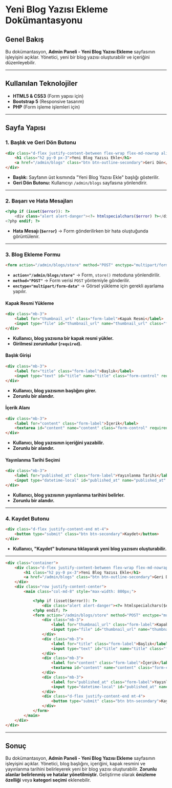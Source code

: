 # Yeni Blog Yazısı Ekleme Dokümantasyonu

## Genel Bakış

Bu dokümantasyon, **Admin Paneli - Yeni Blog Yazısı Ekleme** sayfasının işleyişini açıklar. Yönetici, yeni bir blog yazısı oluşturabilir ve içeriğini düzenleyebilir.

---

## Kullanılan Teknolojiler
- **HTML5 & CSS3** (Form yapısı için)
- **Bootstrap 5** (Responsive tasarım)
- **PHP** (Form işleme işlemleri için)

---

## Sayfa Yapısı

### **1. Başlık ve Geri Dön Butonu**
```html
<div class="d-flex justify-content-between flex-wrap flex-md-nowrap align-items-center pt-3 pb-2 mb-3 border-bottom">
    <h1 class="h2 py-0 px-3">Yeni Blog Yazısı Ekle</h1>
    <a href="/admin/blogs" class="btn btn-outline-secondary">Geri Dön</a>
</div>
```
- **Başlık:** Sayfanın üst kısmında "Yeni Blog Yazısı Ekle" başlığı gösterilir.
- **Geri Dön Butonu:** Kullanıcıyı `/admin/blogs` sayfasına yönlendirir.

---

### **2. Başarı ve Hata Mesajları**
```php
<?php if (isset($error)): ?>
    <div class="alert alert-danger"><?= htmlspecialchars($error) ?></div>
<?php endif; ?>
```
- **Hata Mesajı (`$error`)** → Form gönderilirken bir hata oluştuğunda görüntülenir.

---

### **3. Blog Ekleme Formu**
```html
<form action="/admin/blogs/store" method="POST" enctype="multipart/form-data">
```
- **`action="/admin/blogs/store"`** → Form, `store()` metoduna yönlendirilir.
- **`method="POST"`** → Form verisi `POST` yöntemiyle gönderilir.
- **`enctype="multipart/form-data"`** → Görsel yükleme için gerekli ayarlama yapılır.

#### **Kapak Resmi Yükleme**
```html
<div class="mb-3">
    <label for="thumbnail_url" class="form-label">Kapak Resmi</label>
    <input type="file" id="thumbnail_url" name="thumbnail_url" class="form-control" required>
</div>
```
- **Kullanıcı, blog yazısına bir kapak resmi yükler.**
- **Girilmesi zorunludur (`required`).**

#### **Başlık Girişi**
```html
<div class="mb-3">
    <label for="title" class="form-label">Başlık</label>
    <input type="text" id="title" name="title" class="form-control" required>
</div>
```
- **Kullanıcı, blog yazısının başlığını girer.**
- **Zorunlu bir alandır.**

#### **İçerik Alanı**
```html
<div class="mb-3">
    <label for="content" class="form-label">İçerik</label>
    <textarea id="content" name="content" class="form-control" required></textarea>
</div>
```
- **Kullanıcı, blog yazısının içeriğini yazabilir.**
- **Zorunlu bir alandır.**

#### **Yayınlanma Tarihi Seçimi**
```html
<div class="mb-3">
    <label for="published_at" class="form-label">Yayınlanma Tarihi</label>
    <input type="datetime-local" id="published_at" name="published_at" class="form-control" required>
</div>
```
- **Kullanıcı, blog yazısının yayınlanma tarihini belirler.**
- **Zorunlu bir alandır.**

---

### **4. Kaydet Butonu**
```html
<div class="d-flex justify-content-end mt-4">
    <button type="submit" class="btn btn-secondary">Kaydet</button>
</div>
```
- **Kullanıcı, "Kaydet" butonuna tıklayarak yeni blog yazısını oluşturabilir.**

---

```html
<div class="container">
    <div class="d-flex justify-content-between flex-wrap flex-md-nowrap align-items-center pt-3 pb-2 mb-3 border-bottom">
        <h1 class="h2 py-0 px-3">Yeni Blog Yazısı Ekle</h1>
        <a href="/admin/blogs" class="btn btn-outline-secondary">Geri Dön</a>
    </div>
    <div class="row justify-content-center">
        <main class="col-md-8" style="max-width: 800px;">

            <?php if (isset($error)): ?>
                <div class="alert alert-danger"><?= htmlspecialchars($error) ?></div>
            <?php endif; ?>
            <form action="/admin/blogs/store" method="POST" enctype="multipart/form-data">
                <div class="mb-3">
                    <label for="thumbnail_url" class="form-label">Kapak Resmi</label>
                    <input type="file" id="thumbnail_url" name="thumbnail_url" class="form-control" required>
                </div>
                <div class="mb-3">
                    <label for="title" class="form-label">Başlık</label>
                    <input type="text" id="title" name="title" class="form-control" required>
                </div>
                <div class="mb-3">
                    <label for="content" class="form-label">İçerik</label>
                    <textarea id="content" name="content" class="form-control" required></textarea>
                </div>
                <div class="mb-3">
                    <label for="published_at" class="form-label">Yayınlanma Tarihi</label>
                    <input type="datetime-local" id="published_at" name="published_at" class="form-control" required>
                </div>
                <div class="d-flex justify-content-end mt-4">
                    <button type="submit" class="btn btn-secondary">Kaydet</button>
                </div>
            </form>
        </main>
    </div>
</div>
```
---

## **Sonuç**

Bu dokümantasyon, **Admin Paneli - Yeni Blog Yazısı Ekleme** sayfasının işleyişini açıklar. Yönetici, blog başlığını, içeriğini, kapak resmini ve yayınlanma tarihini belirleyerek yeni bir blog yazısı oluşturabilir. **Zorunlu alanlar belirlenmiş ve hatalar yönetilmiştir.** Geliştirme olarak **önizleme özelliği** veya **kategori seçimi** eklenebilir.

